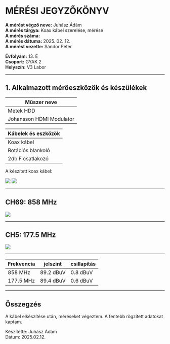 # MÉRÉSI JEGYZŐKÖNYV

**A mérést végző neve:** Juhász Ádám   
**A mérés tárgya:** Koax kábel szerelése, mérése      
**A mérés száma:**     
**A mérés dátuma:** 2025. 02. 12.       
**A mérést vezette:** Sándor Péter  

**Évfolyam:** 13. E  
**Csoport:** GYAK 2  
**Helyszín:** V3 Labor  

--------------

## 1. Alkalmazott mérőeszközök és készülékek

| Műszer neve                                       |  
| ------------------------------------------------- | 
| Metek HDD              |  
| Johansson HDMI Modulator             |  


|         Kábelek és eszközök              | 
| ------------------------------------------------- | 
|         Koax kábel               |   
|         Rotációs blankoló              | 
|         2db F csatlakozó               | 


A készített koax kábel:   


<img src="https://github.com/user-attachments/assets/246af1b6-aaca-4d89-978b-f31ec5bd992f">
<img src="https://github.com/user-attachments/assets/3d639d9b-4c00-4eaf-a418-4062338be4e1">

-------------------------------------------------------------------



## CH69: 858 MHz  



<img src="https://github.com/user-attachments/assets/0750e9a3-fe9c-4d00-b88d-487ccc034f17">


-------------------------------------------------------------------------
## CH5: 177.5 MHz 

<img src="https://github.com/user-attachments/assets/715a4a7f-0446-441a-b0d4-c0befa631f04">


-------------------------------------------------------------------------

| Frekvencia                        | jelszint      | csillapítás |
| ----------------------------------- | ----------- | ------------- |
|      858 MHz                     |   89.2 dBuV          | 0.8 dBuV      |
|      177.5 MHz            |     89.4 dBuV        |   0.6 dBuV            |


-------------------------------------------------------------------------  


## Összegzés
A kábel elkészítése után, méréseket végeztem. A fentebb rögzített adatokat kaptam.   

Készítette: Juhász Ádám  
Dátum: 2025.02.12.  
